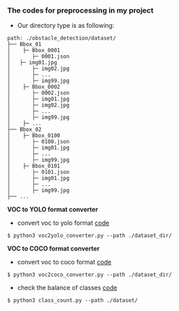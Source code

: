 ### The codes for preprocessing in my project
- Our directory type is as following:
```
path: ./obstacle_detection/dataset/
├── Bbox_01
│    ├─ Bbox_0001
│       ├─ 0001.json
│	├─ img01.jpg
│       ├─ img02.jpg
│       ├─ ...
│       ├─ img99.jpg
│    ├─ Bbox_0002
│       ├─ 0002.json
│       ├─ img01.jpg
│       ├─ img02.jpg
│       ├─ ...
│       ├─ img99.jpg
│    ├─ ...
├── Bbox_02
│    ├─ Bbox_0100
│       ├─ 0100.json
│       ├─ img01.jpg
│       ├─ ...
│       ├─ img99.jpg
│    ├─ Bbox_0101
│       ├─ 0101.json
│       ├─ img01.jpg
│       ├─ ...
│       ├─ img99.jpg
├── ...
```

**VOC to YOLO format converter**
- convert voc to yolo format [code](https://github.com/Sangh0/Obstacle-Detection/blob/main/src/preprocessing/voc2yolo_converter.py)

```
$ python3 voc2yolo_converter.py --path ./dataset_dir/
```
  
**VOC to COCO format converter**
- convert voc to coco format [code](https://github.com/Sangh0/Obstacle-Detection/blob/main/src/preprocessing/voc2coco_converter.py) 

```
$ python3 voc2coco_converter.py --path ./dataset_dir/
```

- check the balance of classes [code](https://github.com/Sangh0/Obstacle-Detection/blob/main/src/preprocessing/class_count.py)
```
$ python3 class_count.py --path ./dataset/
```
